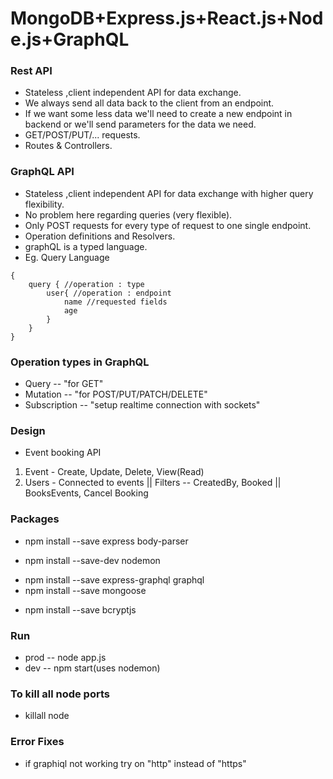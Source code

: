# MongoDB+Express.js+React.js+Node.js+GraphQL

### Rest API

- Stateless ,client independent API for data exchange.
- We always send all data back to the client from an endpoint.
- If we want some less data we'll need to create a new endpoint in backend or we'll send parameters for the data we need.
- GET/POST/PUT/... requests.
- Routes & Controllers.

### GraphQL API

- Stateless ,client independent API for data exchange with higher query flexibility.
- No problem here regarding queries (very flexible).
- Only POST requests for every type of request to one single endpoint.
- Operation definitions and Resolvers.
- graphQL is a typed language.
- Eg. Query Language

```
{
    query { //operation : type
        user{ //operation : endpoint
            name //requested fields
            age
        }
    }
}
```

### Operation types in GraphQL

- Query -- "for GET"
- Mutation -- "for POST/PUT/PATCH/DELETE"
- Subscription -- "setup realtime connection with sockets"

### Design

- Event booking API

1. Event - Create, Update, Delete, View(Read)
2. Users - Connected to events
   || Filters -- CreatedBy, Booked
   || BooksEvents, Cancel Booking

### Packages

- npm install --save express body-parser
<!-- autostart -->
- npm install --save-dev nodemon
<!-- graph for express -->
- npm install --save express-graphql graphql
- npm install --save mongoose
<!--for hashing password  -->
- npm install --save bcryptjs

### Run

- prod -- node app.js
- dev -- npm start(uses nodemon)

### To kill all node ports

- killall node

### Error Fixes

- if graphiql not working try on "http" instead of "https"
